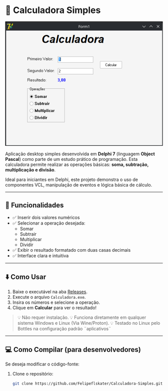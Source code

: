 # 🔢 Calculadora Simples

![Interface da Calculadora](https://github.com/Felipeflskater/Calculadora-Simples/blob/master/Imagens/App.png?raw=true)

Aplicação desktop simples desenvolvida em **Delphi 7** (linguagem **Object Pascal**) como parte de um estudo prático de programação. Esta calculadora permite realizar as operações básicas: **soma, subtração, multiplicação e divisão**.

Ideal para iniciantes em Delphi, este projeto demonstra o uso de componentes VCL, manipulação de eventos e lógica básica de cálculo.

---

## 🧮 Funcionalidades

- ✅ Inserir dois valores numéricos
- ✅ Selecionar a operação desejada:
  - Somar
  - Subtrair
  - Multiplicar
  - Dividir
- ✅ Exibir o resultado formatado com duas casas decimais
- ✅ Interface clara e intuitiva

---

## ⬇️ Como Usar

1. Baixe o executável na aba [Releases](https://github.com/Felipeflskater/Calculadora-Simples/releases).
2. Execute o arquivo `Calculadora.exe`.
3. Insira os números e selecione a operação.
4. Clique em **Calcular** para ver o resultado!

> 💡 Não requer instalação.
> 💡 Funciona diretamente em qualquer sistema Windows e Linux (Via Wine/Proton).
> 💡 Testado no Linux pelo Bottles na configuração padrão ¨aplicativos¨
---

## 💻 Como Compilar (para desenvolvedores)

Se deseja modificar o código-fonte:

1. Clone o repositório:
   ```bash
   git clone https://github.com/Felipeflskater/Calculadora-Simples.git
